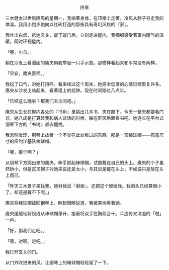 <p align="center">终章</p>

三木健太过世后隔周的星期一，我缩著身体，在顶楼上走著。冷风从脖子夺走我的体温。我用小跑步跑向以红砖打造的那栋具有奇幻风格的『家』。

我吐出白烟，抵达玄关，敲了敲门后，立刻走进屋内。我细细感受著室内暖气的温暖，同时环视屋内。

「喔，小鸟。」

躺在沙发上看漫画的鹰央朝我举起一只手示意。那模样看起来和平常没有两样。

「早安，鹰央医师。」

我松了口气，对她打招呼。看来经过这个周末，她原本低落的心情已经恢复许多。鹰央从沙发上站起来，看著墙上的挂钟。现在时间刚过八点半。

「已经这么晚啦？那我们去诊间吧。」

鹰央从生长在屋内各处的『书树』里挑出几本书，夹在腋下。今天一整天都要看门诊，她八成是打算趁我和病人谈话的时候，躲在屏风后面看书吧。她连长在平台式钢琴下方的『书树』都去翻找。

我忽然发现，钢琴上放著一个不曾在此处看过的东西。那是一顶棒球帽——孩童尺寸的纽约洋基队棒球帽。

「喔，那个啊？」

从钢琴下方爬出来的鹰央，伸手抓起棒球帽，试图戴在自己的头上。鹰央的个子虽然娇小，但是这顶帽子对她来说还是太小，与其说是戴在头上，不如说只是放在头上而已。

「昨天三木景子来找我，她对我说『谢谢』，还把这个留给我。我的头已经算很小了，却还是戴不下呢。」

鹰央将棒球帽放回钢琴上，眯起眼睛说道。我微笑地看著她。

鹰央缓缓地将视线从棒球帽移开，接著将双手在胸前合十。耳边传来清脆的「啪」一声。

「好，那我们走吧。」

「嗯，对啊。走吧。」

我打开玄关的门。

从门外吹进来的风，让钢琴上的棒球帽轻轻晃了一下。

